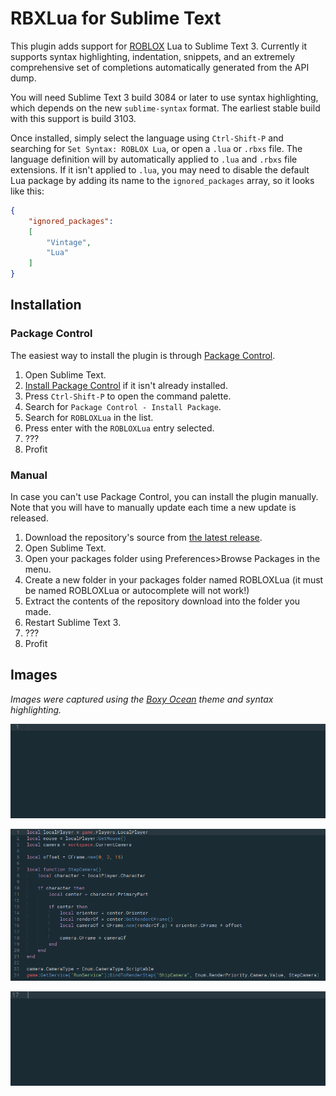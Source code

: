 # RBXLua for Sublime Text

This plugin adds support for [ROBLOX](https://roblox.com) Lua to Sublime Text 3. Currently it supports syntax highlighting, indentation, snippets, and an extremely comprehensive set of completions automatically generated from the API dump.

You will need Sublime Text 3 build 3084 or later to use syntax highlighting, which depends on the new `sublime-syntax` format. The earliest stable build with this support is build 3103.

Once installed, simply select the language using `Ctrl-Shift-P` and searching for `Set Syntax: ROBLOX Lua`, or open a `.lua` or `.rbxs` file. The language definition will by automatically applied to `.lua` and `.rbxs` file extensions. If it isn't applied to `.lua`, you may need to disable the default Lua package by adding its name to the `ignored_packages` array, so it looks like this:

```json
{
	"ignored_packages":
	[
		"Vintage",
		"Lua"
	]
}
```

## Installation

### Package Control
The easiest way to install the plugin is through [Package Control](https://packagecontrol.io/).

1. Open Sublime Text.
2. [Install Package Control](https://packagecontrol.io/installation) if it isn't already installed.
3. Press `Ctrl-Shift-P` to open the command palette.
4. Search for `Package Control - Install Package`.
5. Search for `ROBLOXLua` in the list.
6. Press enter with the `ROBLOXLua` entry selected.
7. ???
8. Profit

### Manual
In case you can't use Package Control, you can install the plugin manually. Note that you will have to manually update each time a new update is released.

1. Download the repository's source from [the latest release](https://github.com/MemoryPenguin/RBXLua-SublimeText/releases/latest).
2. Open Sublime Text.
3. Open your packages folder using Preferences>Browse Packages in the menu.
4. Create a new folder in your packages folder named ROBLOXLua (it must be named ROBLOXLua or autocomplete will not work!)
5. Extract the contents of the repository download into the folder you made.
6. Restart Sublime Text 3.
7. ???
8. Profit

## Images
*Images were captured using the [Boxy Ocean](https://packagecontrol.io/packages/Boxy%20Theme) theme and syntax highlighting.*

![Demo 1](images/demo-1.gif)

![Demo 2](images/demo-2.png)

![Demo 3](images/demo-3.gif)
